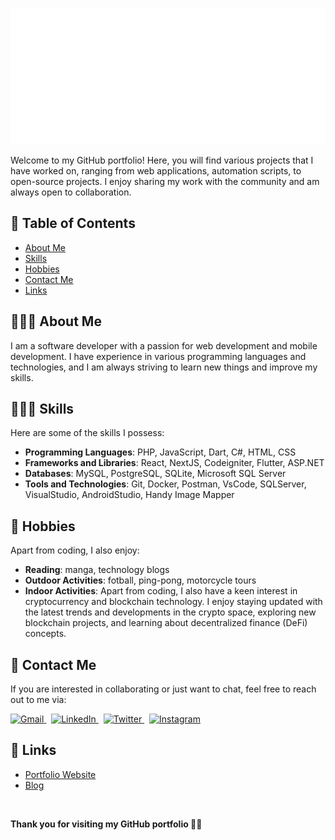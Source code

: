 <p align="center">
  <img src="assets/title.svg">
</p>

Welcome to my GitHub portfolio! Here, you will find various projects that I have worked on, ranging from web applications, automation scripts, to open-source projects. I enjoy sharing my work with the community and am always open to collaboration.

## 📒 Table of Contents

- [About Me](#about-me)
- [Skills](#skills)
- [Hobbies](#hobbies)
- [Contact Me](#contact-me)
- [Links](#skills)

## 🙎🏻‍♂️ About Me
<p align="left">
I am a software developer with a passion for web development and mobile development. I have experience in various programming languages and technologies, and I am always striving to learn new things and improve my skills.
</p>

## 👨🏻‍💻 Skills
Here are some of the skills I possess:

- **Programming Languages**: PHP, JavaScript, Dart, C#, HTML, CSS
- **Frameworks and Libraries**: React, NextJS, Codeigniter, Flutter, ASP.NET
- **Databases**: MySQL, PostgreSQL, SQLite, Microsoft SQL Server
- **Tools and Technologies**: Git, Docker, Postman, VsCode, SQLServer, VisualStudio, AndroidStudio, Handy Image Mapper

## 🌟 Hobbies
Apart from coding, I also enjoy:

- **Reading**: manga, technology blogs
- **Outdoor Activities**: fotball, ping-pong, motorcycle tours
- **Indoor Activities**: Apart from coding, I also have a keen interest in cryptocurrency and blockchain technology. I enjoy staying updated with the latest trends and developments in the crypto space, exploring new blockchain projects, and learning about decentralized finance (DeFi) concepts.

## 📲 Contact Me
If you are interested in collaborating or just want to chat, feel free to reach out to me via:
<p align="left">
  <a href="https://github.com/yawaliyulnurjailani">
    <img src="https://skillicons.dev/icons?i=gmail" title="Gmail"/>
  </a>
  &nbsp;
  <a href="https://github.com/yawaliyulnurjailani">
    <img src="https://skillicons.dev/icons?i=linkedin" title="LinkedIn"/>
  </a>
  &nbsp;
  <a href="https://github.com/yawaliyulnurjailani">
    <img src="https://skillicons.dev/icons?i=twitter" title="Twitter"/>
  </a>
  &nbsp;
  <a href="https://github.com/yawaliyulnurjailani">
    <img src="https://skillicons.dev/icons?i=instagram" title="Instagram"/>
  </a>
</p>

## 🔗 Links
- [Portfolio Website](https://github.com/yawaliyulnurjailani/yawaliyulnurjailani)
- [Blog](https://github.com/yawaliyulnurjailani/yawaliyulnurjailani)

<br>
<p align="left">
  <strong>Thank you for visiting my GitHub portfolio 🙇🏻</strong>
</p>

